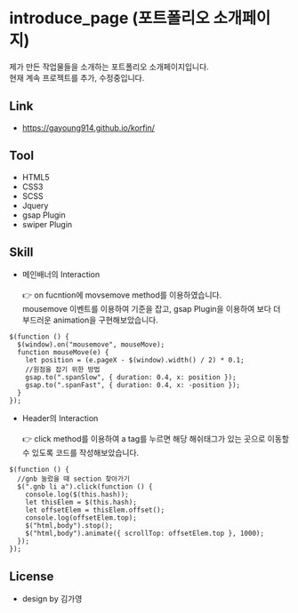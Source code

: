 # introduce_page (포트폴리오 소개페이지)
제가 만든 작업물들을 소개하는 포트폴리오 소개페이지입니다.<br>
현재 계속 프로젝트를 추가, 수정중입니다.

## Link
* https://gayoung914.github.io/korfin/

## Tool
* HTML5
* CSS3
* SCSS
* Jquery
* gsap Plugin 
* swiper Plugin

## Skill
* 메인배너의 Interaction<br><br>
👉 on fucntion에 movsemove method를 이용하였습니다.<br> mousemove 이벤트를 이용하여 기준을 잡고, gsap Plugin을 이용하여 보다 더 부드러운 animation을 구현해보았습니다.
```
$(function () {
  $(window).on("mousemove", mouseMove);
  function mouseMove(e) {
    let position = (e.pageX - $(window).width() / 2) * 0.1;
    //원점을 잡기 위한 방법
    gsap.to(".spanSlow", { duration: 0.4, x: position });
    gsap.to(".spanFast", { duration: 0.4, x: -position });
  }
});
```
* Header의 Interaction<br><br>
👉 click method를 이용하여 a tag를 누르면 해당 해쉬태그가 있는 곳으로 이동할 수 있도록 코드를 작성해보았습니다.
```
$(function () {
  //gnb 눌렀을 때 section 찾아가기
  $(".gnb li a").click(function () {
    console.log($(this.hash));
    let thisElem = $(this.hash);
    let offsetElem = thisElem.offset();
    console.log(offsetElem.top);
    $("html,body").stop();
    $("html,body").animate({ scrollTop: offsetElem.top }, 1000);
  });
});
```

## License
* design by 김가영



